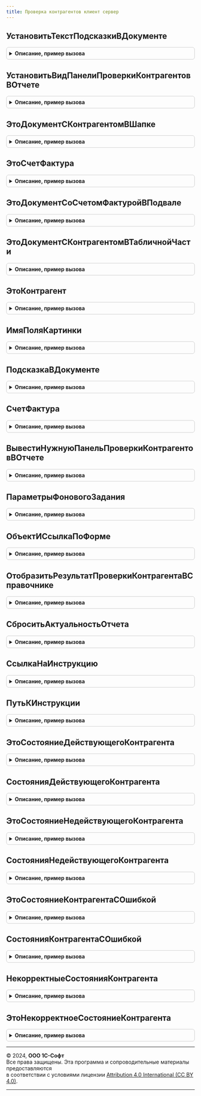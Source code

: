 ```yaml
---
title: Проверка контрагентов клиент сервер
---
```



## УстановитьТекстПодсказкиВДокументе
<details style="margin: 1em 0; padding: 0.5em; border: 1px solid #ccc; border-radius: 6px;">

<summary style="font-weight: bold; cursor: pointer;">Описание, пример вызова</summary>

```bsl

// Установить текст подсказки в документе.
//
// Параметры:
//  ПараметрыПрорисовки	 - Структура - Описание см ПроверкаКонтрагентов.ДополнитьОписание.
//  СостояниеПроверки	 - Перечисления.СостоянияПроверкиКонтрагентов - Указывает, в каком состояние проверка:
//		завершилась, не завершилась, выполняется или отсутствует доступ к веб-сервису.
//
Процедура УстановитьТекстПодсказкиВДокументе(ПараметрыПрорисовки, СостояниеПроверки) Экспорт
```

Пример вызова
```bsl
ПроверкаКонтрагентовКлиентСервер.УстановитьТекстПодсказкиВДокументе(ПараметрыПрорисовки, СостояниеПроверки) 
```
</details>

## УстановитьВидПанелиПроверкиКонтрагентовВОтчете
<details style="margin: 1em 0; padding: 0.5em; border: 1px solid #ccc; border-radius: 6px;">

<summary style="font-weight: bold; cursor: pointer;">Описание, пример вызова</summary>

```bsl

// Вывод панели проверки в отчете.
//
// Параметры:
//  Форма	 				- ФормаКлиентскогоПриложения - Форма отчета, для которого выводится результат проверки контрагента.
//  ВидПанелиПроверки		- Строка - Текущее состояние проверки, соответствующее виду панели,
//		может принимать одно из следующих значений:
// 			"ВсеКонтрагентыКорректные"			- Устанавливает вид панели проверки, для случая,
//				когда все контрагенты корректны.
// 			"НайденыНекорректныеКонтрагенты"	- Устанавливает вид панели проверки, для случая,
//				когда найдены некорректные контрагенты.
// 			"ПроверкаВПроцессеВыполнения"		- Устанавливает вид панели проверки, для случая,
//				когда проверка контрагента еще выполняется.
// 			"НетДоступаКСервису"				- Устанавливает вид панели проверки, для случая,
//				когда доступ к сервису проверки отсутствует.
// 			Пустая строка						- Панель проверки контрагентов не видна.
Процедура УстановитьВидПанелиПроверкиКонтрагентовВОтчете(Форма, ВидПанелиПроверки = "") Экспорт
```

Пример вызова
```bsl
ПроверкаКонтрагентовКлиентСервер.УстановитьВидПанелиПроверкиКонтрагентовВОтчете(Форма, ВидПанелиПроверки);
```
</details>

## ЭтоДокументСКонтрагентомВШапке
<details style="margin: 1em 0; padding: 0.5em; border: 1px solid #ccc; border-radius: 6px;">

<summary style="font-weight: bold; cursor: pointer;">Описание, пример вызова</summary>

```bsl

// Определяет, есть ли у формы документа контрагент в шапке.
//
// Параметры:
//  Форма	- ФормаКлиентскогоПриложения - Форма документа, в котором выполняется проверка контрагентов.
// Возвращаемое значение:
//  Булево - Истина, если это документ с контрагентом в шапке.
//
Функция ЭтоДокументСКонтрагентомВШапке(Форма) Экспорт
```

Пример вызова
```bsl
Результат = ПроверкаКонтрагентовКлиентСервер.ЭтоДокументСКонтрагентомВШапке(Форма) 
```
</details>

## ЭтоСчетФактура
<details style="margin: 1em 0; padding: 0.5em; border: 1px solid #ccc; border-radius: 6px;">

<summary style="font-weight: bold; cursor: pointer;">Описание, пример вызова</summary>

```bsl

// Определяет, является ли форма документа формой счета-фактуры.
//
// Параметры:
//  Источник	- Произвольный - Источник обработки оповещения.
// Возвращаемое значение:
//  Булево - Истина, если источник является счетом-фактурой.
//
Функция ЭтоСчетФактура(Источник) Экспорт
```

Пример вызова
```bsl
Результат = ПроверкаКонтрагентовКлиентСервер.ЭтоСчетФактура(Источник) 
```
</details>

## ЭтоДокументСоСчетомФактуройВПодвале
<details style="margin: 1em 0; padding: 0.5em; border: 1px solid #ccc; border-radius: 6px;">

<summary style="font-weight: bold; cursor: pointer;">Описание, пример вызова</summary>

```bsl

// Определяет, есть ли в форме документа счет-фактура в подвале.
//
// Параметры:
//  Форма	- ФормаКлиентскогоПриложения - Форма документа, в котором выполняется проверка контрагентов.
// Возвращаемое значение:
//  Булево - Истина, есть ли в форме документа счет-фактура в подвале есть.
//
Функция ЭтоДокументСоСчетомФактуройВПодвале(Форма) Экспорт
```

Пример вызова
```bsl
Результат = ПроверкаКонтрагентовКлиентСервер.ЭтоДокументСоСчетомФактуройВПодвале(Форма) 
```
</details>

## ЭтоДокументСКонтрагентомВТабличнойЧасти
<details style="margin: 1em 0; padding: 0.5em; border: 1px solid #ccc; border-radius: 6px;">

<summary style="font-weight: bold; cursor: pointer;">Описание, пример вызова</summary>

```bsl

// Определяет, есть ли в форме документа табличные части с контрагентами.
//
// Параметры:
//  Форма	- ФормаКлиентскогоПриложения - Форма документа, в котором выполняется проверка контрагентов.
// Возвращаемое значение:
//  Булево - Истина, есть ли в форме документа есть табличные части с контрагентами.
//
Функция ЭтоДокументСКонтрагентомВТабличнойЧасти(Форма) Экспорт
```

Пример вызова
```bsl
Результат = ПроверкаКонтрагентовКлиентСервер.ЭтоДокументСКонтрагентомВТабличнойЧасти(Форма) 
```
</details>

## ЭтоКонтрагент
<details style="margin: 1em 0; padding: 0.5em; border: 1px solid #ccc; border-radius: 6px;">

<summary style="font-weight: bold; cursor: pointer;">Описание, пример вызова</summary>

```bsl

// Определяет, является ли источник контрагентом.
//
// Параметры:
//  Источник - Произвольный - Источник обработки оповещения.
// Возвращаемое значение:
//  Булево - является ли источник контрагентом.
//
Функция ЭтоКонтрагент(Источник) Экспорт
```

Пример вызова
```bsl
Результат = ПроверкаКонтрагентовКлиентСервер.ЭтоКонтрагент(Источник) 
```
</details>

## ИмяПоляКартинки
<details style="margin: 1em 0; padding: 0.5em; border: 1px solid #ccc; border-radius: 6px;">

<summary style="font-weight: bold; cursor: pointer;">Описание, пример вызова</summary>

```bsl

// Определяет имя колонки с признаком, корректный ли это контрагент.
//
// Параметры:
//  ТаблицаФормы - ТаблицаФормы - Таблица формы, в которой располагается колонка с контрагентом.
// Возвращаемое значение:
//  Строка - Имя колонки с признаком, корректный ли это контрагент.
//
Функция ИмяПоляКартинки(ТаблицаФормы) Экспорт
```

Пример вызова
```bsl
Результат = ПроверкаКонтрагентовКлиентСервер.ИмяПоляКартинки(ТаблицаФормы) 
```
</details>

## ПодсказкаВДокументе
<details style="margin: 1em 0; padding: 0.5em; border: 1px solid #ccc; border-radius: 6px;">

<summary style="font-weight: bold; cursor: pointer;">Описание, пример вызова</summary>

```bsl

// Подсказка в документе.
//
// Параметры:
//  ПараметрыПрорисовки	 - Структура - Параметры прорисовки результата проверки контрагента в документе.
// 		Ключи: "КонтрагентЗаполнен", "СостояниеКонтрагента", "КонтрагентовНесколько".
//  СостояниеПроверки	 - Перечисления.СостоянияПроверкиКонтрагентов - Указывает, в каком состояние проверка:
//		завершилась, не завершилась, выполняется или отсутствует доступ к веб-сервису.
// Возвращаемое значение:
//  Структура - Данные, подготовленные для отображения в форме документа.
//		Определяет цвет и текст надписи о результате проверки.
//		Ключи: "Текст", "ЦветФона".
//
Функция ПодсказкаВДокументе(ПараметрыПрорисовки, СостояниеПроверки) Экспорт
```

Пример вызова
```bsl
Результат = ПроверкаКонтрагентовКлиентСервер.ПодсказкаВДокументе(ПараметрыПрорисовки, СостояниеПроверки) 
```
</details>

## СчетФактура
<details style="margin: 1em 0; padding: 0.5em; border: 1px solid #ccc; border-radius: 6px;">

<summary style="font-weight: bold; cursor: pointer;">Описание, пример вызова</summary>

```bsl

// Получение счета-фактуры, находящегося в подвале документа-основания, чья форма передана в качестве
//           параметра.
//
// Параметры:
//  Форма		 - ФормаКлиентскогоПриложения - Форма документа-основания, для которой необходимо получить счет-фактуру.
// Возвращаемое значение:
//  ДокументСсылка - Счет-фактура, полученная для данного документа-основания.
//
Функция СчетФактура(Форма) Экспорт
```

Пример вызова
```bsl
Результат = ПроверкаКонтрагентовКлиентСервер.СчетФактура(Форма) 
```
</details>

## ВывестиНужнуюПанельПроверкиКонтрагентовВОтчете
<details style="margin: 1em 0; padding: 0.5em; border: 1px solid #ccc; border-radius: 6px;">

<summary style="font-weight: bold; cursor: pointer;">Описание, пример вызова</summary>

```bsl

// Вывод нужной панели проверки контрагентов в отчете.
//
// Параметры:
//  Форма	 - ФормаКлиентскогоПриложения - Форма отчета, в котором выполняется проверка контрагентов.
//	ПроверкаИспользуетсяВРазделеОтчета - Булево - Признак того, что в текущем разделе используется
//										 		  проверка контрагентов. Если отчет не содержит разделов,
//												  то значение игнорируется.
//
Процедура ВывестиНужнуюПанельПроверкиКонтрагентовВОтчете(Форма, ПроверкаИспользуетсяВРазделеОтчета = Истина) Экспорт
```

Пример вызова
```bsl
ПроверкаКонтрагентовКлиентСервер.ВывестиНужнуюПанельПроверкиКонтрагентовВОтчете(Форма, ПроверкаИспользуетсяВРазделеОтчета);
```
</details>

## ПараметрыФоновогоЗадания
<details style="margin: 1em 0; padding: 0.5em; border: 1px solid #ccc; border-radius: 6px;">

<summary style="font-weight: bold; cursor: pointer;">Описание, пример вызова</summary>

```bsl

// Параметры фонового задания.
//
// Параметры:
//  Параметр		 - Структура - Если изменения произошли в табличной части.
//		В записи с ключем ИмяТаблицы указывается ИмяТаблицы, в записи с ключем Идентификатор указывается Идентификатор
//		строки,  в которой произошло изменение контрагента или даты.
//					- Строка - Имя элемента управления формы, в случае если произошло изменение в контрагенте, находящегося в шапке.
//					- Дата - Дата документа, в случае если произошло изменение даты.
//					- ТаблицаФормы - Если изменения произошли в табличной части.
//					- ПолеФормы - Если изменился контрагент в определенном поле произошли в табличной части.
//					- ОпределяемыйТип.КонтрагентБИП - Если произошла запись контрагента и сработало оповещение.
//					- ДокументСсылка - Если произошла запись счета-фактуры и сработало оповещение.
//					- Булево - определяет, нужно ли сохранять результат проверки
//		сразу в фоновом задании или после выхода из него.
//  Результат	 - Структура - параметры фонового задания с одним или несколькими значениями, указанным ниже:
//    * ИзменившаясяТаблица - Структура - Описание таблицы:
//      ** ИмяТаблицы - Строка - Имя редактируемой таблицы.
//      ** Идентификатор - Число - Идентификатор редактируемой строки.
//    * ИзменившеесяПоле - Строка - Имя поля формы.
//    * ИзменившийсяКонтрагент - ОпределяемыйТип.КонтрагентБИП - Изменившийся контрагент.
//    * ИзменившаясяДата - Дата - Изменившаяся дата.
//    * СохранятьРезультатСразуПослеПроверки - Булево - Определяет, сохранить ли результат сразу.
//    * ИзменившийсяСчетФактура - ДокументСсылка - Изменившийся счет-фактура.
// Возвращаемое значение:
//  Структура - параметры фонового задания с одним или несколькими значениями, указанным ниже:
//    * ИзменившаясяТаблица - Структура - Описание таблицы:
//      ** ИмяТаблицы - Строка - Имя редактируемой таблицы.
//      ** Идентификатор - Число - Идентификатор редактируемой строки.
//    * ИзменившеесяПоле - Строка - Имя поля формы.
//    * ИзменившийсяКонтрагент - ОпределяемыйТип.КонтрагентБИП - Изменившийся контрагент.
//    * ИзменившаясяДата - Дата - Изменившаяся дата.
//    * СохранятьРезультатСразуПослеПроверки - Булево - Определяет, сохранить ли результат сразу.
//    * ИзменившийсяСчетФактура - ДокументСсылка - Изменившийся счет-фактура.
//
Функция ПараметрыФоновогоЗадания(Параметр, Знач Результат = Неопределено) Экспорт
```

Пример вызова
```bsl
Результат = ПроверкаКонтрагентовКлиентСервер.ПараметрыФоновогоЗадания(Параметр, Результат);
```
</details>

## ОбъектИСсылкаПоФорме
<details style="margin: 1em 0; padding: 0.5em; border: 1px solid #ccc; border-radius: 6px;">

<summary style="font-weight: bold; cursor: pointer;">Описание, пример вызова</summary>

```bsl

// Получение объекта (ДанныеФормыСтруктура) и ссылки(ДокументСсылка, СправочникСсылка) документа или
//           справочника,  в котором выполняется проверка контрагента, по форме.
// 		Обязательна к заполнению.
// Параметры:
//  Форма		 - ФормаКлиентскогоПриложения - Форма документа или справочника, в котором выполняется проверка контрагента.
// Возвращаемое значение:
//  Структура - Объект и Ссылка, полученные по форме документа.
//		Ключи: "Объект" (Тип ДанныеФормыСтруктура) и "Ссылка" (Тип ДокументСсылка, СправочникСсылка).
Функция ОбъектИСсылкаПоФорме(Форма) Экспорт
```

Пример вызова
```bsl
Результат = ПроверкаКонтрагентовКлиентСервер.ОбъектИСсылкаПоФорме(Форма) 
```
</details>

## ОтобразитьРезультатПроверкиКонтрагентаВСправочнике
<details style="margin: 1em 0; padding: 0.5em; border: 1px solid #ccc; border-radius: 6px;">

<summary style="font-weight: bold; cursor: pointer;">Описание, пример вызова</summary>

```bsl

// Отображение результата проверки контрагента в справочнике.
//
// Параметры:
//  Форма	 - ФормаКлиентскогоПриложенияФормаКлиентскогоПриложения - Карточка проверяемого контрагента.
Процедура ОтобразитьРезультатПроверкиКонтрагентаВСправочнике(Форма) Экспорт
```

Пример вызова
```bsl
ПроверкаКонтрагентовКлиентСервер.ОтобразитьРезультатПроверкиКонтрагентаВСправочнике(Форма) 
```
</details>

## СброситьАктуальностьОтчета
<details style="margin: 1em 0; padding: 0.5em; border: 1px solid #ccc; border-radius: 6px;">

<summary style="font-weight: bold; cursor: pointer;">Описание, пример вызова</summary>

```bsl

// Сброс актуальности, сброс вида панели проверки контрагентов при изменении отборов отчета.
//
// Параметры:
//  Форма	 - ФормаКлиентскогоПриложения - Форма отчета, в котором выполняется проверка контрагентов.
Процедура СброситьАктуальностьОтчета(Форма) Экспорт
```

Пример вызова
```bsl
ПроверкаКонтрагентовКлиентСервер.СброситьАктуальностьОтчета(Форма) 
```
</details>

## СсылкаНаИнструкцию
<details style="margin: 1em 0; padding: 0.5em; border: 1px solid #ccc; border-radius: 6px;">

<summary style="font-weight: bold; cursor: pointer;">Описание, пример вызова</summary>

```bsl

// Ссылка на инструкцию по проверке контрагентов.
// Возвращаемое значение:
//  ФорматированнаяСтрока - Ссылка на инструкцию.
//
Функция СсылкаНаИнструкцию() Экспорт
```

Пример вызова
```bsl
Результат = ПроверкаКонтрагентовКлиентСервер.СсылкаНаИнструкцию() 
```
</details>

## ПутьКИнструкции
<details style="margin: 1em 0; padding: 0.5em; border: 1px solid #ccc; border-radius: 6px;">

<summary style="font-weight: bold; cursor: pointer;">Описание, пример вызова</summary>

```bsl

// Путь к инструкции по проверке контрагентов.
// Возвращаемое значение:
//  Строка - Путь к инструкции по проверке контрагентов.
//
Функция ПутьКИнструкции() Экспорт
```

Пример вызова
```bsl
Результат = ПроверкаКонтрагентовКлиентСервер.ПутьКИнструкции() 
```
</details>

## ЭтоСостояниеДействующегоКонтрагента
<details style="margin: 1em 0; padding: 0.5em; border: 1px solid #ccc; border-radius: 6px;">

<summary style="font-weight: bold; cursor: pointer;">Описание, пример вызова</summary>

```bsl

// Определение по состоянию, является ли контрагент действующим.
//
// Параметры:
//  Состояние					 - Перечисления.СостоянияСуществованияКонтрагента - Состояние контрагента.
//  ДополнятьСостояниемСОшибкой	 - Булево - Если Истина, то контрагент с ошибкой считается действующим.
//  ДополнятьПустымСостоянием	 - Булево - Если Истина, то контрагент с пустым состоянием считается действующим.
// Возвращаемое значение:
//  Булево - Является ли контрагент действующим.
//
Функция ЭтоСостояниеДействующегоКонтрагента(Состояние, ДополнятьСостояниемСОшибкой = Истина, ДополнятьПустымСостоянием = Истина) Экспорт
```

Пример вызова
```bsl
Результат = ПроверкаКонтрагентовКлиентСервер.ЭтоСостояниеДействующегоКонтрагента(Состояние, ДополнятьСостояниемСОшибкой, ДополнятьПустымСостоянием);
```
</details>

## СостоянияДействующегоКонтрагента
<details style="margin: 1em 0; padding: 0.5em; border: 1px solid #ccc; border-radius: 6px;">

<summary style="font-weight: bold; cursor: pointer;">Описание, пример вызова</summary>

```bsl

// Перечень состояний действующего контрагента.
//
// Параметры:
//  ДополнятьСостояниемСОшибкой - Булево - Если Истина, то контрагент с ошибкой считается действующим;
//  ДополнятьПустымСостоянием - Булево - Если Истина, то контрагент с пустым состоянием считается действующим.
//
// Возвращаемое значение:
//  Массив из ПеречислениеСсылка.СостоянияСуществованияКонтрагента - Состояния контрагента, при которых он является действующим.
//
Функция СостоянияДействующегоКонтрагента(ДополнятьСостояниемСОшибкой = Истина, ДополнятьПустымСостоянием = Истина) Экспорт
```

Пример вызова
```bsl
Результат = ПроверкаКонтрагентовКлиентСервер.СостоянияДействующегоКонтрагента(ДополнятьСостояниемСОшибкой, ДополнятьПустымСостоянием);
```
</details>

## ЭтоСостояниеНедействующегоКонтрагента
<details style="margin: 1em 0; padding: 0.5em; border: 1px solid #ccc; border-radius: 6px;">

<summary style="font-weight: bold; cursor: pointer;">Описание, пример вызова</summary>

```bsl

// Определение по состоянию, является ли контрагент недействующим.
//
// Параметры:
//  Состояние					 - Перечисления.СостоянияСуществованияКонтрагента - Состояние контрагента.
//  ДополнятьСостояниемСОшибкой	 - Булево - Если Истина, то контрагент с ошибкой считается недействующим.
//  ДополнятьПустымСостоянием	 - Булево - Если Истина, то контрагент с пустым состоянием считается недействующим.
// Возвращаемое значение:
//  Булево - Является ли контрагент недействующим.
//
Функция ЭтоСостояниеНедействующегоКонтрагента(Состояние, ДополнятьСостояниемСОшибкой = Ложь, ДополнятьПустымСостоянием = Ложь) Экспорт
```

Пример вызова
```bsl
Результат = ПроверкаКонтрагентовКлиентСервер.ЭтоСостояниеНедействующегоКонтрагента(Состояние, ДополнятьСостояниемСОшибкой, ДополнятьПустымСостоянием);
```
</details>

## СостоянияНедействующегоКонтрагента
<details style="margin: 1em 0; padding: 0.5em; border: 1px solid #ccc; border-radius: 6px;">

<summary style="font-weight: bold; cursor: pointer;">Описание, пример вызова</summary>

```bsl

// Перечень состояний недействующего контрагента.
//
// Параметры:
//  ДополнятьСостояниемСОшибкой - Булево - Если Истина, то контрагент с ошибкой считается действующим.
//  ДополнятьПустымСостоянием - Булево - Если Истина, то контрагент с пустым состоянием считается действующим.
//
// Возвращаемое значение:
//  Массив из ПеречислениеСсылка.СостоянияСуществованияКонтрагента - Состояния контрагента, при которых он является действующим.
//
Функция СостоянияНедействующегоКонтрагента(ДополнятьСостояниемСОшибкой = Ложь, ДополнятьПустымСостоянием = Ложь) Экспорт
```

Пример вызова
```bsl
Результат = ПроверкаКонтрагентовКлиентСервер.СостоянияНедействующегоКонтрагента(ДополнятьСостояниемСОшибкой, ДополнятьПустымСостоянием);
```
</details>

## ЭтоСостояниеКонтрагентаСОшибкой
<details style="margin: 1em 0; padding: 0.5em; border: 1px solid #ccc; border-radius: 6px;">

<summary style="font-weight: bold; cursor: pointer;">Описание, пример вызова</summary>

```bsl

// Определение по состоянию, имеет ли контрагент ошибки в данных.
//
// Параметры:
//  Состояние	 - Перечисления.СостоянияСуществованияКонтрагента - Состояние контрагента.
//
// Возвращаемое значение:
//  Булево - Имеет ли контрагент ошибки.
//
Функция ЭтоСостояниеКонтрагентаСОшибкой(Состояние) Экспорт
```

Пример вызова
```bsl
Результат = ПроверкаКонтрагентовКлиентСервер.ЭтоСостояниеКонтрагентаСОшибкой(Состояние) 
```
</details>

## СостоянияКонтрагентаСОшибкой
<details style="margin: 1em 0; padding: 0.5em; border: 1px solid #ccc; border-radius: 6px;">

<summary style="font-weight: bold; cursor: pointer;">Описание, пример вызова</summary>

```bsl

// Перечень состояний контрагента с ошибками в данных.
//
// Возвращаемое значение:
//  Массив из ПеречислениеСсылка.СостоянияСуществованияКонтрагента - Состояния контрагента, при
//                                                                   которых он имеет ошибки в данных.
//
Функция СостоянияКонтрагентаСОшибкой() Экспорт
```

Пример вызова
```bsl
Результат = ПроверкаКонтрагентовКлиентСервер.СостоянияКонтрагентаСОшибкой() 
```
</details>

## НекорректныеСостоянияКонтрагента
<details style="margin: 1em 0; padding: 0.5em; border: 1px solid #ccc; border-radius: 6px;">

<summary style="font-weight: bold; cursor: pointer;">Описание, пример вызова</summary>

```bsl

// Перечень недействующих состояний и состояний с ошибками.
//
// Возвращаемое значение:
//  Массив из ПеречислениеСсылка.СостоянияСуществованияКонтрагента - Состояния контрагента,
//                                                                   при которых он имеет ошибки в данных.
//
Функция НекорректныеСостоянияКонтрагента() Экспорт
```

Пример вызова
```bsl
Результат = ПроверкаКонтрагентовКлиентСервер.НекорректныеСостоянияКонтрагента() 
```
</details>

## ЭтоНекорректноеСостояниеКонтрагента
<details style="margin: 1em 0; padding: 0.5em; border: 1px solid #ccc; border-radius: 6px;">

<summary style="font-weight: bold; cursor: pointer;">Описание, пример вызова</summary>

```bsl

// Является ли состояние некорректным (недействующее состояние или с ошибкой).
//
// Параметры:
//  Состояние	 - Перечисления.СостоянияСуществованияКонтрагента - Состояние контрагента.
//
// Возвращаемое значение:
//  Булево - Имеет ли контрагент ошибки.
//
Функция ЭтоНекорректноеСостояниеКонтрагента(Состояние) Экспорт
```

Пример вызова
```bsl
Результат = ПроверкаКонтрагентовКлиентСервер.ЭтоНекорректноеСостояниеКонтрагента(Состояние) 
```
</details>

---

© 2024, **ООО 1С-Софт**  
Все права защищены. Эта программа и сопроводительные материалы предоставляются  
в соответствии с условиями лицензии [Attribution 4.0 International (CC BY 4.0)](https://creativecommons.org/licenses/by/4.0/legalcode).

---
